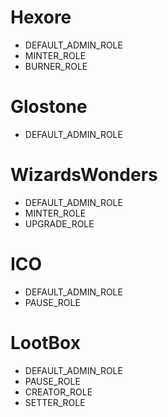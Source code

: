 <!--
Aaron/Dylan address
0x49dd878fac5b2D042D161db9FD0F7200068b004B
0xb37548183D876e04D1Fdd338a1277b9567E9B438
0x267cAEbDAF946c965a57403D59eb35359FEf444b
0xCD163B62D11b4BF1a74C6d0b39f3007C6A6B55a7
-->
<!--
Please fill in the corresponding permission address according to different contracts.
if your want to add Role pls add to contracts
-->

# Hexore
* DEFAULT_ADMIN_ROLE    
* MINTER_ROLE
* BURNER_ROLE
# Glostone
* DEFAULT_ADMIN_ROLE
# WizardsWonders
* DEFAULT_ADMIN_ROLE 
* MINTER_ROLE
* UPGRADE_ROLE
# ICO
* DEFAULT_ADMIN_ROLE
* PAUSE_ROLE

# LootBox
* DEFAULT_ADMIN_ROLE
* PAUSE_ROLE
* CREATOR_ROLE
* SETTER_ROLE